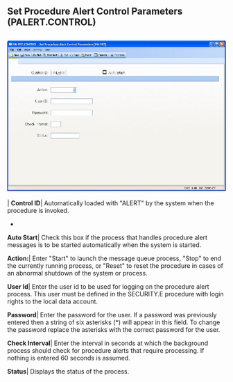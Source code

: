 ## Set Procedure Alert Control Parameters (PALERT.CONTROL)
<PageHeader />

##

![](./PALERT-CONTROL-1.jpg)

| **Control ID**|  Automatically loaded with "ALERT" by the system when the
procedure is invoked.

-  
**Auto Start**|  Check this box if the process that handles procedure alert
messages is to be started automatically when the system is started.

**Action:**|  Enter "Start" to launch the message queue process, "Stop" to end
the currently running process, or "Reset" to reset the procedure in cases of
an abnormal shutdown of the system or process.

**User Id**|  Enter the user id to be used for logging on the procedure alert
process. This user must be defined in the SECURITY.E procedure with login
rights to the local data account.

**Password**|  Enter the password for the user. If a password was previously
entered then a string of six asterisks (*) will appear in this field. To
change the password replace the asterisks with the correct password for the
user.

**Check Interval**|  Enter the interval in seconds at which the background
process should check for procedure alerts that require processing. If nothing
is entered 60 seconds is assumed.

**Status**|  Displays the status of the process.


<badge text= "Version 8.10.57 " vertical="middle" />

<PageFooter />
